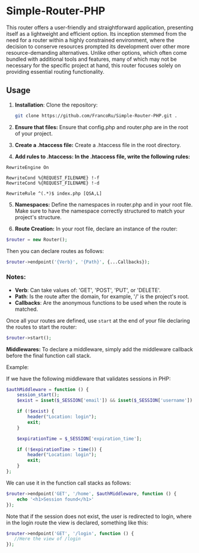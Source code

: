 # Simple-Router-PHP

This router offers a user-friendly and straightforward application, presenting itself as a lightweight and efficient option. Its inception stemmed from the need for a router within a highly constrained environment, where the decision to conserve resources prompted its development over other more resource-demanding alternatives. Unlike other options, which often come bundled with additional tools and features, many of which may not be necessary for the specific project at hand, this router focuses solely on providing essential routing functionality.

## Usage

1. **Installation**: Clone the repository:
    
   ```bash
   git clone https://github.com/FrancoRu/Simple-Router-PHP.git .
   ``` 
   
2. **Ensure that files:** Ensure that config.php and router.php are in the root of your project.
 
3. **Create a .htaccess file:** Create a .htaccess file in the root directory.
    
4. **Add rules to .htaccess: In the .htaccess file, write the following rules:**

```
RewriteEngine On

RewriteCond %{REQUEST_FILENAME} !-f
RewriteCond %{REQUEST_FILENAME} !-d

RewriteRule ^(.*)$ index.php [QSA,L]
```

5. **Namespaces:** Define the namespaces in router.php and in your root file. Make sure to have the namespace correctly structured to match your project's structure.

6. **Route Creation:** In your root file, declare an instance of the router:

```php
$router = new Router();
```

Then you can declare routes as follows:

```php
$router->endpoint('{Verb}', '{Path}', {...Callbacks});
```

### Notes:
- **Verb**: Can take values of: 'GET', 'POST', 'PUT', or 'DELETE'.
- **Path**: Is the route after the domain, for example, '/' is the project's root.
- **Callbacks**: Are the anonymous functions to be used when the route is matched.

Once all your routes are defined, use `start` at the end of your file declaring the routes to start the router:

```php
$router->start();
```

**Middlewares:**
To declare a middleware, simply add the middleware callback before the final function call stack.

Example:

If we have the following middleware that validates sessions in PHP:

```php
$authMiddleware = function () {
    session_start();
    $exist = isset($_SESSION['email']) && isset($_SESSION['username']) && isset($_SESSION['id']) && isset($_SESSION['role']) && isset($_SESSION['message']);

    if (!$exist) {
        header("Location: login");
        exit;
    }

    $expirationTime = $_SESSION['expiration_time'];

    if (!$expirationTime > time()) {
        header("Location: login");
        exit;
    }
};
```

We can use it in the function call stacks as follows:

```php
$router->endpoint('GET', '/home', $authMiddleware, function () {
    echo '<h1>Session found</h1>'
});
```

Note that if the session does not exist, the user is redirected to login, where in the login route the view is declared, something like this:

```php
$router->endpoint('GET', '/login', function () {
   //Here the view of /login
});
```

